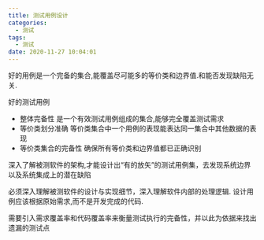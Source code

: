 ```yaml
---
title: 测试用例设计
categories:
  - 测试
tags:
  - 测试
date: 2020-11-27 10:04:01
---
```


好的用例是一个完备的集合,能覆盖尽可能多的等价类和边界值.和能否发现缺陷无关.

好的测试用例

- 整体完备性 是一个有效测试用例组成的集合,能够完全覆盖测试需求
- 等价类划分准确 等价类集合中一个用例的表现能表达同一集合中其他数据的表现
- 等价类集合的完备性 确保所有等价类和边界值都已正确识别

深入了解被测软件的架构,才能设计出“有的放矢”的测试用例集，去发现系统边界以及系统集成上的潜在缺陷

必须深入理解被测软件的设计与实现细节，深入理解软件内部的处理逻辑. 设计用例应该根据原始需求,而不是开发完成的代码.

需要引入需求覆盖率和代码覆盖率来衡量测试执行的完备性，并以此为依据来找出遗漏的测试点

<!--more-->

